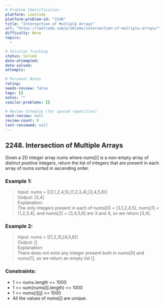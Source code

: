 ```yaml
---
# Problem Identification
platform: LeetCode
platform-problem-id: "2248"
title: "Intersection of Multiple Arrays"
url: "https://leetcode.com/problems/intersection-of-multiple-arrays/"
difficulty: None
topics:
  -

# Solution Tracking
status: Solved
date-attempted:
date-solved:
attempts:

# Personal Notes
rating:
needs-review: false
tags: []
notes: ""
similar-problems: []

# Review Schedule (for spaced repetition)
next-review: null
review-count: 0
last-reviewed: null
---
```


## 2248. Intersection of Multiple Arrays
Given a 2D integer array nums where nums[i] is a non-empty array of distinct positive integers, 
return the list of integers that are present in each array of nums sorted in ascending order.

### Example 1:

> Input: nums = [[3,1,2,4,5],[1,2,3,4],[3,4,5,6]]<br/>
> Output: [3,4]<br/>
> Explanation: <br/>
> The only integers present in each of nums[0] = [3,1,2,4,5], nums[1] = [1,2,3,4], and nums[2] = [3,4,5,6] are 3 and 4, so we return [3,4].

### Example 2:

> Input: nums = [[1,2,3],[4,5,6]]<br/>
> Output: []<br/>
> Explanation: <br/>
> There does not exist any integer present both in nums[0] and nums[1], so we return an empty list [].
 
### Constraints:

- 1 <= nums.length <= 1000
- 1 <= sum(nums[i].length) <= 1000
- 1 <= nums[i][j] <= 1000
- All the values of nums[i] are unique.